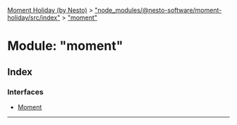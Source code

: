 [Moment Holiday (by Nesto)](../README.md) > ["node_modules/@nesto-software/moment-holiday/src/index"](../modules/_node_modules__nesto_software_moment_holiday_src_index_.md) > ["moment"](../modules/_node_modules__nesto_software_moment_holiday_src_index_._moment_.md)

# Module: "moment"

## Index

### Interfaces

* [Moment](../interfaces/_node_modules__nesto_software_moment_holiday_src_index_._moment_.moment.md)

---

